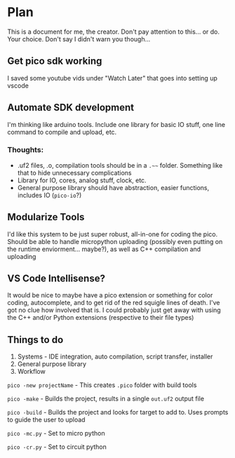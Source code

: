 # Plan
This is a document for me, the creator. Don't pay attention to this... or do. Your choice. Don't say I didn't warn you though...

## Get pico sdk working
I saved some youtube vids under "Watch Later" that goes into setting up vscode 

## Automate SDK development
I'm thinking like arduino tools. Include one library for basic IO stuff, one line command to compile and upload, etc.

### Thoughts:
* .uf2 files, .o, compilation tools should be in a `.~~` folder. Something like that to hide unnecessary complications
* Library for IO, cores, analog stuff, clock, etc.
* General purpose library should have abstraction, easier functions, includes IO (`pico-io`?)

## Modularize Tools
I'd like this system to be just super robust, all-in-one for coding the pico. Should be able to handle micropython uploading (possibly even putting on the runtime enviorment... maybe?), as well as C++ compilation and uploading

## VS Code Intellisense?
It would be nice to maybe have a pico extension or something for color coding, autocomplete, and to get rid of the red squigle lines of death. I've got no clue how involved that is. I could probably just get away with using the C++ and/or Python extensions (respective to their file types)

## Things to do
1. Systems - IDE integration, auto compilation, script transfer, installer
1. General purpose library
1. Workflow


`pico -new projectName` - This creates `.pico` folder with build tools

`pico -make` - Builds the project, results in a single `out.uf2` output file

`pico -build` - Builds the project and looks for target to add to. Uses prompts to guide the user to upload

`pico -mc.py` - Set to micro python

`pico -cr.py` - Set to circuit python